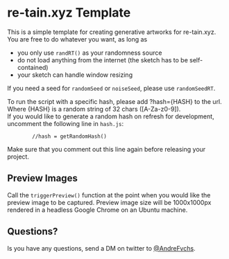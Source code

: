 # re-tain.xyz Template
This is a simple template for creating generative artworks for re-tain.xyz.
You are free to do whatever you want, as long as
* you only use `randRT()` as your randomness source
* do not load anything from the internet (the sketch has to be self-contained)
* your sketch can handle window resizing

If you need a seed for `randomSeed` or `noiseSeed`, please use `randomSeedRT`.

To run the script with a specific hash, please add ?hash={HASH} to the url. Where {HASH} is a random string of 32 chars ([A-Za-z0-9]).  
If you would like to generate a random hash on refresh for development, uncomment the following line in `hash.js`:
```
        //hash = getRandomHash()
```
Make sure that you comment out this line again before releasing your project.


## Preview Images
Call the `triggerPreview()` function at the point when you would like the preview image to be captured.
Preview image size will be 1000x1000px rendered in a headless Google Chrome on an Ubuntu machine.

## Questions?
Is you have any questions, send a DM on twitter to [@AndreFvchs](https://twitter.com/AndreFvchs).
